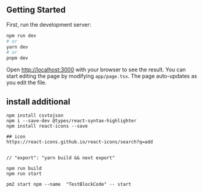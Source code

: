 ## Getting Started

First, run the development server:
```bash
npm run dev
# or
yarn dev
# or
pnpm dev
```
Open [http://localhost:3000](http://localhost:3000) with your browser to see the result.
You can start editing the page by modifying `app/page.tsx`. The page auto-updates as you edit the file.

## install additional

```read csv file
npm install csvtojson
npm i --save-dev @types/react-syntax-highlighter
npm install react-icons --save

## icon
https://react-icons.github.io/react-icons/search?q=add


// "export": "yarn build && next export"

npm run build 
npm run start

pm2 start npm --name  "TestBlockCode" -- start

